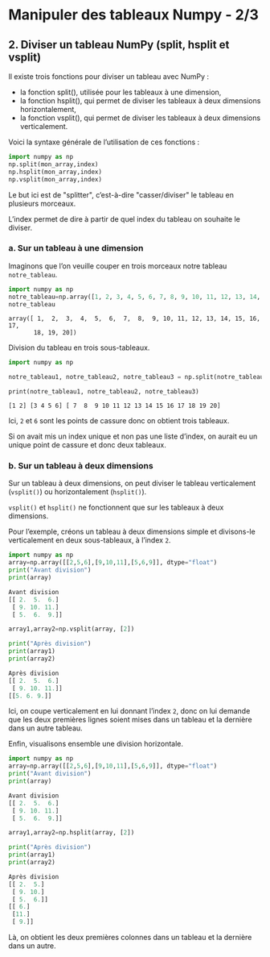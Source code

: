 # Manipuler des tableaux Numpy - 2/3

## 2. Diviser un tableau NumPy (split, hsplit et vsplit)
Il existe trois fonctions pour diviser un tableau avec NumPy :

- la fonction split(), utilisée pour les tableaux à une dimension,
- la fonction hsplit(), qui permet de diviser les tableaux à deux dimensions horizontalement,
- la fonction vsplit(), qui permet de diviser les tableaux à deux dimensions verticalement.

Voici la syntaxe générale de l’utilisation de ces fonctions :
```python
import numpy as np 
np.split(mon_array,index) 
np.hsplit(mon_array,index) 
np.vsplit(mon_array,index)
```

Le but ici est de "splitter", c’est-à-dire "casser/diviser" le tableau en plusieurs morceaux. 

L’index permet de dire à partir de quel index du tableau on souhaite le diviser.

### a. Sur un tableau à une dimension
Imaginons que l’on veuille couper en trois morceaux notre tableau ```notre_tableau```.

```python
import numpy as np
notre_tableau=np.array([1, 2, 3, 4, 5, 6, 7, 8, 9, 10, 11, 12, 13, 14, 15, 16, 17, 18, 19, 20])
notre_tableau
```
```
array([ 1,  2,  3,  4,  5,  6,  7,  8,  9, 10, 11, 12, 13, 14, 15, 16, 17,
       18, 19, 20])
```

Division du tableau en trois sous-tableaux.
```python
import numpy as np

notre_tableau1, notre_tableau2, notre_tableau3 = np.split(notre_tableau, [2, 6])
```
```
print(notre_tableau1, notre_tableau2, notre_tableau3)

[1 2] [3 4 5 6] [ 7  8  9 10 11 12 13 14 15 16 17 18 19 20]
```

Ici, ```2``` et ```6``` sont les points de cassure donc on obtient trois tableaux. 

Si on avait mis un index unique et non pas une liste d’index, on aurait eu un unique point de cassure et donc deux tableaux.

### b. Sur un tableau à deux dimensions

Sur un tableau à deux dimensions, on peut diviser le tableau verticalement (```vsplit()```) ou horizontalement (```hsplit()```). 


```vsplit()``` et ```hsplit()``` ne fonctionnent que sur les tableaux à deux dimensions.

Pour l’exemple, créons un tableau à deux dimensions simple et divisons-le verticalement en deux sous-tableaux, à l’index ```2```.

```python
import numpy as np
array=np.array([[2,5,6],[9,10,11],[5,6,9]], dtype="float")
print("Avant division")
print(array)
```

```python
Avant division
[[ 2.  5.  6.]
 [ 9. 10. 11.]
 [ 5.  6.  9.]]
```

```python
array1,array2=np.vsplit(array, [2])
```

```python
print("Après division")
print(array1)
print(array2)
```

```python
Après division
[[ 2.  5.  6.]
 [ 9. 10. 11.]]
[[5. 6. 9.]]
```
Ici, on coupe verticalement en lui donnant l’index ```2```, donc on lui demande que les deux premières lignes soient mises dans un tableau et la dernière dans un autre tableau.

Enfin, visualisons ensemble une division horizontale.

```python
import numpy as np
array=np.array([[2,5,6],[9,10,11],[5,6,9]], dtype="float")
print("Avant division")
print(array)
```

```python
Avant division
[[ 2.  5.  6.]
 [ 9. 10. 11.]
 [ 5.  6.  9.]]
```

```python
array1,array2=np.hsplit(array, [2])
```

```python
print("Après division")
print(array1)
print(array2)
```

```python
Après division
[[ 2.  5.]
 [ 9. 10.]
 [ 5.  6.]]
[[ 6.]
 [11.]
 [ 9.]]
```

Là, on obtient les deux premières colonnes dans un tableau et la dernière dans un autre.
